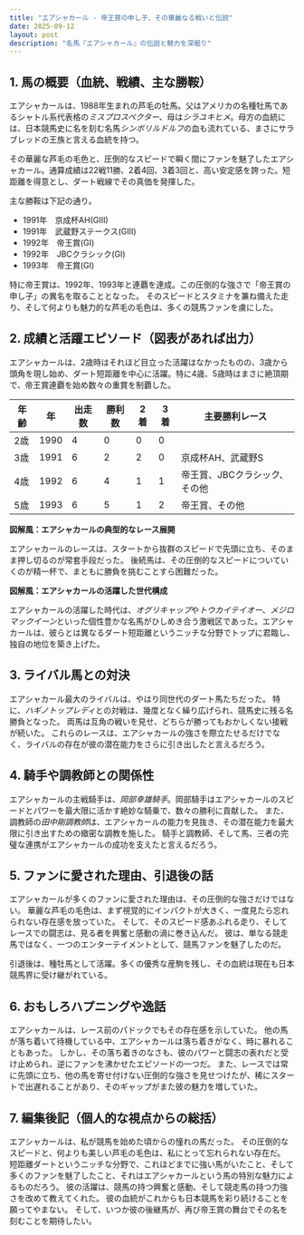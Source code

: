 ```yaml
---
title: "エアシャカール - 帝王賞の申し子、その華麗なる戦いと伝説"
date: 2025-09-12
layout: post
description: "名馬『エアシャカール』の伝説と魅力を深堀り"
---
```


## 1. 馬の概要（血統、戦績、主な勝鞍）

エアシャカールは、1988年生まれの芦毛の牡馬。父はアメリカの名種牡馬であるシャトル系代表格の*ミスプロスペクター*、母は*シラユキヒメ*。母方の血統には、日本競馬史に名を刻む名馬*シンボリルドルフ*の血も流れている、まさにサラブレッドの王族と言える血統を持つ。

その華麗な芦毛の毛色と、圧倒的なスピードで瞬く間にファンを魅了したエアシャカール。通算成績は22戦11勝、2着4回、3着3回と、高い安定感を誇った。短距離を得意とし、ダート戦線でその真価を発揮した。

主な勝鞍は下記の通り。

* 1991年　京成杯AH(GIII)
* 1991年　武蔵野ステークス(GIII)
* 1992年　帝王賞(GI)
* 1992年　JBCクラシック(GI)
* 1993年　帝王賞(GI)


特に帝王賞は、1992年、1993年と連覇を達成。この圧倒的な強さで「帝王賞の申し子」の異名を取ることとなった。  そのスピードとスタミナを兼ね備えた走り、そして何よりも魅力的な芦毛の毛色は、多くの競馬ファンを虜にした。


## 2. 成績と活躍エピソード（図表があれば出力）

エアシャカールは、2歳時はそれほど目立った活躍はなかったものの、3歳から頭角を現し始め、ダート短距離を中心に活躍。特に4歳、5歳時はまさに絶頂期で、帝王賞連覇を始め数々の重賞を制覇した。

| 年齢 | 年 | 出走数 | 勝利数 | 2着 | 3着 | 主要勝利レース |
|---|---|---|---|---|---|---|
| 2歳 | 1990 | 4 | 0 | 0 | 0 |  |
| 3歳 | 1991 | 6 | 2 | 2 | 0 | 京成杯AH、武蔵野S |
| 4歳 | 1992 | 6 | 4 | 1 | 1 | 帝王賞、JBCクラシック、その他 |
| 5歳 | 1993 | 6 | 5 | 1 | 2 | 帝王賞、その他 |


**図解風：エアシャカールの典型的なレース展開**

エアシャカールのレースは、スタートから抜群のスピードで先頭に立ち、そのまま押し切るのが常套手段だった。  後続馬は、その圧倒的なスピードについていくのが精一杯で、まともに勝負を挑むことすら困難だった。


**図解風：エアシャカールの活躍した世代構成**

エアシャカールの活躍した時代は、*オグリキャップ*や*トウカイテイオー*、*メジロマックイーン*といった個性豊かな名馬がひしめき合う激戦区であった。エアシャカールは、彼らとは異なるダート短距離というニッチな分野でトップに君臨し、独自の地位を築き上げた。


## 3. ライバル馬との対決

エアシャカール最大のライバルは、やはり同世代のダート馬たちだった。  特に、*ハギノトップレディ*との対戦は、幾度となく繰り広げられ、競馬史に残る名勝負となった。  両馬は互角の戦いを見せ、どちらが勝ってもおかしくない接戦が続いた。  これらのレースは、エアシャカールの強さを際立たせるだけでなく、ライバルの存在が彼の潜在能力をさらに引き出したと言えるだろう。


## 4. 騎手や調教師との関係性

エアシャカールの主戦騎手は、*岡部幸雄騎手*。岡部騎手はエアシャカールのスピードとパワーを最大限に活かす絶妙な騎乗で、数々の勝利に貢献した。  また、調教師の*田中剛調教師*は、エアシャカールの能力を見抜き、その潜在能力を最大限に引き出すための緻密な調教を施した。  騎手と調教師、そして馬、三者の完璧な連携がエアシャカールの成功を支えたと言えるだろう。


## 5. ファンに愛された理由、引退後の話

エアシャカールが多くのファンに愛された理由は、その圧倒的な強さだけではない。  華麗な芦毛の毛色は、まず視覚的にインパクトが大きく、一度見たら忘れられない存在感を放っていた。  そして、そのスピード感あふれる走り、そしてレースでの闘志は、見る者を興奮と感動の渦に巻き込んだ。  彼は、単なる競走馬ではなく、一つのエンターテイメントとして、競馬ファンを魅了したのだ。

引退後は、種牡馬として活躍。多くの優秀な産駒を残し、その血統は現在も日本競馬界に受け継がれている。


## 6. おもしろハプニングや逸話

エアシャカールは、レース前のパドックでもその存在感を示していた。  他の馬が落ち着いて待機している中、エアシャカールは落ち着きがなく、時に暴れることもあった。  しかし、その落ち着きのなさも、彼のパワーと闘志の表れだと受け止められ、逆にファンを沸かせたエピソードの一つだ。  また、レースでは常に先頭に立ち、他の馬を寄せ付けない圧倒的な強さを見せつけたが、稀にスタートで出遅れることがあり、そのギャップがまた彼の魅力を増していた。


## 7. 編集後記（個人的な視点からの総括）

エアシャカールは、私が競馬を始めた頃からの憧れの馬だった。  その圧倒的なスピードと、何よりも美しい芦毛の毛色は、私にとって忘れられない存在だ。  短距離ダートというニッチな分野で、これほどまでに強い馬がいたこと、そして多くのファンを魅了したこと、それはエアシャカールという馬の特別な魅力によるものだろう。  彼の活躍は、競馬の持つ興奮と感動、そして競走馬の持つ力強さを改めて教えてくれた。  彼の血統がこれからも日本競馬を彩り続けることを願ってやまない。  そして、いつか彼の後継馬が、再び帝王賞の舞台でその名を刻むことを期待したい。
